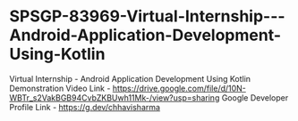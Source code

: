# SPSGP-83969-Virtual-Internship---Android-Application-Development-Using-Kotlin
Virtual Internship - Android Application Development Using Kotlin
Demonstration Video Link - https://drive.google.com/file/d/10N-WBTr_s2VakBGB94CvbZKBUwh11Mk-/view?usp=sharing
Google Developer Profile Link - https://g.dev/chhavisharma
